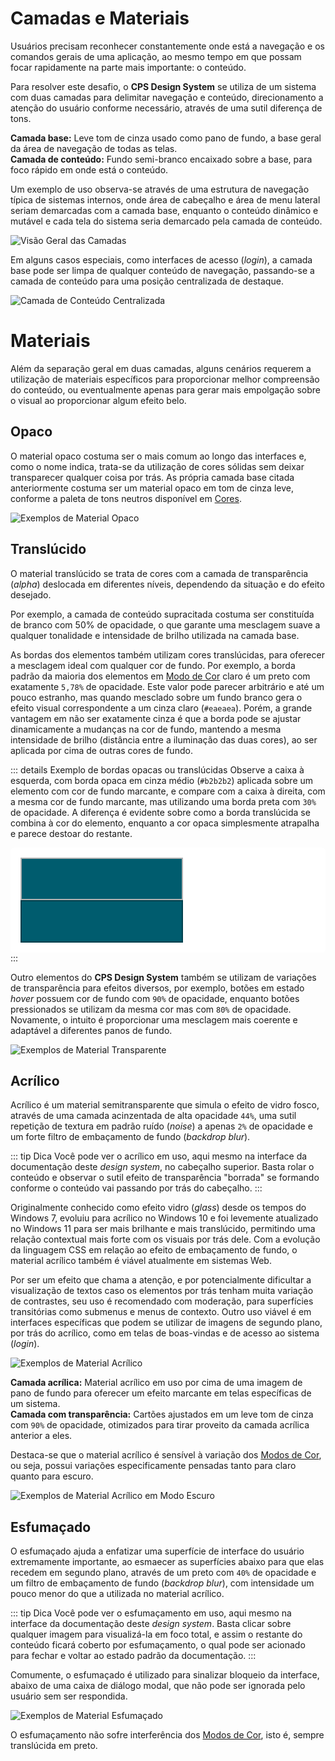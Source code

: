# Camadas e Materiais

Usuários precisam reconhecer constantemente onde está a navegação e os comandos gerais de uma aplicação, ao mesmo tempo em que possam focar rapidamente na parte mais importante: o conteúdo.

Para resolver este desafio, o **CPS Design System** se utiliza de um sistema com duas camadas para delimitar navegação e conteúdo, direcionamento a atenção do usuário conforme necessário, através de uma sutil diferença de tons.

<span class="color-dot" style="background: #6d69d8"></span> <b>Camada base:</b> Leve tom de cinza usado como pano de fundo, a base geral da área de navegação de todas as telas.
<br>
<span class="color-dot" style="background: #fce100"></span> <b>Camada de conteúdo:</b> Fundo semi-branco encaixado sobre a base, para foco rápido em onde está o conteúdo.

Um exemplo de uso observa-se através de uma estrutura de navegação típica de sistemas internos, onde área de cabeçalho e área de menu lateral seriam demarcadas com a camada base, enquanto o conteúdo dinâmico e mutável e cada tela do sistema seria demarcado pela camada de conteúdo.

![Visão Geral das Camadas](~@source/assets/images/layers-overview.png)

Em alguns casos especiais, como interfaces de acesso (_login_), a camada base pode ser limpa de qualquer conteúdo de navegação, passando-se a camada de conteúdo para uma posição centralizada de destaque.

![Camada de Conteúdo Centralizada](~@source/assets/images/layers-content-centered.png)

# Materiais

Além da separação geral em duas camadas, alguns cenários requerem a utilização de materiais específicos para proporcionar melhor compreensão do conteúdo, ou eventualmente apenas para gerar mais empolgação sobre o visual ao proporcionar algum efeito belo.

## Opaco

O material opaco costuma ser o mais comum ao longo das interfaces e, como o nome indica, trata-se da utilização de cores sólidas sem deixar transparecer qualquer coisa por trás. As própria camada base citada anteriormente costuma ser um material opaco em tom de cinza leve, conforme a paleta de tons neutros disponível em [Cores](./cores.md).

![Exemplos de Material Opaco](~@source/assets/images/materials-opaque.png)

## Translúcido

O material translúcido se trata de cores com a camada de transparência (_alpha_) deslocada em diferentes níveis, dependendo da situação e do efeito desejado.

Por exemplo, a camada de conteúdo supracitada costuma ser constituída de branco com 50% de opacidade, o que garante uma mesclagem suave a qualquer tonalidade e intensidade de brilho utilizada na camada base.

As bordas dos elementos também utilizam cores translúcidas, para oferecer a mesclagem ideal com qualquer cor de fundo. Por exemplo, a borda padrão da maioria dos elementos em [Modo de Cor](./cores.md#modos-de-cor) claro é um preto com exatamente `5,78%` de opacidade. Este valor pode parecer arbitrário e até um pouco estranho, mas quando mesclado sobre um fundo branco gera o efeito visual correspondente a um cinza claro (`#eaeaea`). Porém, a grande vantagem em não ser exatamente cinza é que a borda pode se ajustar dinamicamente a mudanças na cor de fundo, mantendo a mesma intensidade de brilho (distância entre a iluminação das duas cores), ao ser aplicada por cima de outras cores de fundo.

::: details Exemplo de bordas opacas ou translúcidas
Observe a caixa à esquerda, com borda opaca em cinza médio (`#b2b2b2`) aplicada sobre um elemento com cor de fundo marcante, e compare com a caixa à direita, com a mesma cor de fundo marcante, mas utilizando uma borda preta com `30%` de opacidade. A diferença é evidente sobre como a borda translúcida se combina à cor do elemento, enquanto a cor opaca simplesmente atrapalha e parece destoar do restante.

<div style="padding:1rem;border-radius:6px;background:#fff">
  <span style="display:inline-block;width:256px;height:64px;background:#005c6e;border:2px solid #b2b2b2"></span>
  <span style="display:inline-block;width:256px;height:64px;background:#005c6e;border:2px solid rgba(0 0 0 / 30%)"></span>
</div>
:::

Outro elementos do **CPS Design System** também se utilizam de variações de transparência para efeitos diversos, por exemplo, botões em estado _hover_ possuem cor de fundo com `90%` de opacidade, enquanto botões pressionados se utilizam da mesma cor mas com `80%` de opacidade. Novamente, o intuito é proporcionar uma mesclagem mais coerente e adaptável a diferentes panos de fundo.

![Exemplos de Material Transparente](~@source/assets/images/materials-transparent.png)

## Acrílico

Acrílico é um material semitransparente que simula o efeito de vidro fosco, através de uma camada acinzentada de alta opacidade `44%`, uma sutil repetição de textura em padrão ruído (_noise_) a apenas `2%` de opacidade e um forte filtro de embaçamento de fundo (_backdrop blur_).

::: tip Dica
Você pode ver o acrílico em uso, aqui mesmo na interface da documentação deste _design system_, no cabeçalho superior. Basta rolar o conteúdo e observar o sutil efeito de transparência "borrada" se formando conforme o conteúdo vai passando por trás do cabeçalho.
:::

Originalmente conhecido como efeito vidro (_glass_) desde os tempos do Windows 7, evoluiu para acrílico no Windows 10 e foi levemente atualizado no Windows 11 para ser mais brilhante e mais translúcido, permitindo uma relação contextual mais forte com os visuais por trás dele. Com a evolução da linguagem CSS em relação ao efeito de embaçamento de fundo, o material acrílico também é viável atualmente em sistemas Web.

Por ser um efeito que chama a atenção, e por potencialmente dificultar a visualização de textos caso os elementos por trás tenham muita variação de contrastes, seu uso é recomendado com moderação, para superfícies transitórias como submenus e menus de contexto. Outro uso viável é em interfaces específicas que podem se utilizar de imagens de segundo plano, por trás do acrílico, como em telas de boas-vindas e de acesso ao sistema (_login_).

![Exemplos de Material Acrílico](~@source/assets/images/materials-acrylic.png)

<span class="color-dot" style="background: #6d69d8"></span> <b>Camada acrílica:</b> Material acrílico em uso por cima de uma imagem de pano de fundo para oferecer um efeito marcante em telas específicas de um sistema.
<br>
<span class="color-dot" style="background: #fce100"></span> <b>Camada com transparência:</b> Cartões ajustados em um leve tom de cinza com `90%` de opacidade, otimizados para tirar proveito da camada acrílica anterior a eles.

Destaca-se que o material acrílico é sensível à variação dos [Modos de Cor](./cores.md#modos-de-cor), ou seja, possui variações especificamente pensadas tanto para claro quanto para escuro.

![Exemplos de Material Acrílico em Modo Escuro](~@source/assets/images/materials-acrylic-dark.png)

## Esfumaçado

O esfumaçado ajuda a enfatizar uma superfície de interface do usuário extremamente importante, ao esmaecer as superfícies abaixo para que elas recedem em segundo plano, através de um preto com `40%` de opacidade e um filtro de embaçamento de fundo (_backdrop blur_), com intensidade um pouco menor do que a utilizada no material acrílico.

::: tip Dica
Você pode ver o esfumaçamento em uso, aqui mesmo na interface da documentação deste _design system_. Basta clicar sobre qualquer imagem para visualizá-la em foco total, e assim o restante do conteúdo ficará coberto por esfumaçamento, o qual pode ser acionado para fechar e voltar ao estado padrão da documentação.
:::

Comumente, o esfumaçado é utilizado para sinalizar bloqueio da interface, abaixo de uma caixa de diálogo modal, que não pode ser ignorada pelo usuário sem ser respondida.

![Exemplos de Material Esfumaçado](~@source/assets/images/materials-smoke.png)

O esfumaçamento não sofre interferência dos [Modos de Cor](./cores.md#modos-de-cor), isto é, sempre translúcida em preto.
